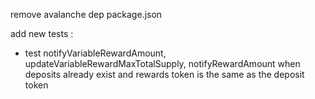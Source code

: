 
remove avalanche dep package.json

add new tests :
 - test notifyVariableRewardAmount, updateVariableRewardMaxTotalSupply, notifyRewardAmount
 when deposits already exist and rewards token is the same as the deposit token
